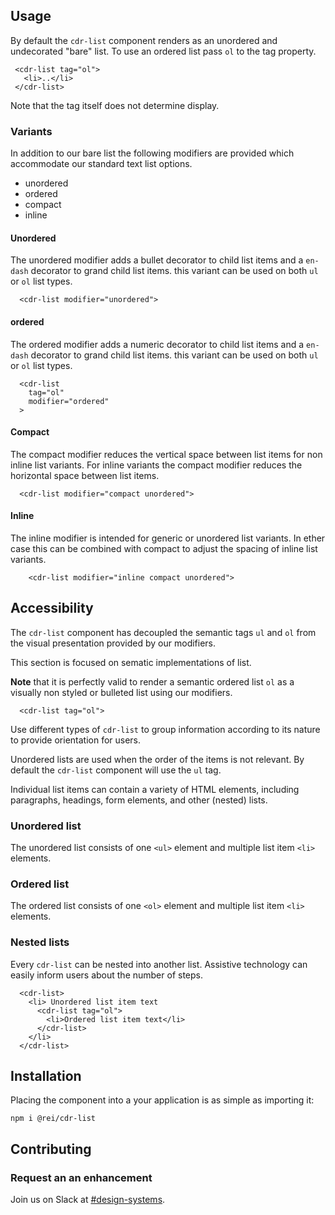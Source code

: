 ## Usage

 By default the `cdr-list` component renders as an unordered and undecorated "bare" list.
To use an ordered list pass `ol` to the tag property.
 ```
  <cdr-list tag="ol">
    <li>..</li>
  </cdr-list>
```
Note that the tag itself does not determine display.

### Variants
 In addition to our bare list the following modifiers are provided which accommodate our standard text list options.
* unordered
* ordered
* compact
* inline

#### Unordered
The unordered modifier adds a bullet decorator to child list items and a `en-dash` decorator to grand child list items. this variant can be used on both `ul` or `ol` list types.
```
  <cdr-list modifier="unordered">
```

#### ordered
The ordered modifier adds a numeric decorator to child list items and a `en-dash` decorator to grand child list items. this variant can be used on both `ul` or `ol` list types.
```
  <cdr-list
    tag="ol"
    modifier="ordered"
  >
```

#### Compact
The compact modifier reduces the vertical space between list items for non inline list variants. For inline variants the compact modifier reduces the horizontal space between list items.
```
  <cdr-list modifier="compact unordered">
```

#### Inline
The inline modifier is intended for generic or unordered list variants. In ether case this can be combined with compact to adjust the spacing of inline list variants.
```
    <cdr-list modifier="inline compact unordered">
```



## Accessibility
The `cdr-list` component has decoupled the semantic tags `ul` and `ol` from the visual presentation provided by our modifiers. 

This section is focused on sematic implementations of list. 

**Note** that it is perfectly valid to render a semantic ordered list `ol` as a visually non styled or bulleted list using our modifiers.
```
  <cdr-list tag="ol">
```

Use different types of `cdr-list` to group information according to its nature to provide orientation for users.

Unordered lists are used when the order of the items is not relevant. By default the `cdr-list` component will use the `ul` tag.

Individual list items can contain a variety of HTML elements, including paragraphs, headings, form elements, and other (nested) lists.

### Unordered list
The unordered list consists of one `<ul>` element and multiple list item `<li>` elements.

### Ordered list
The ordered list consists of one `<ol>` element and multiple list item `<li>` elements.

### Nested lists
Every `cdr-list` can be nested into another list. Assistive technology can easily inform users about the number of steps.
```
  <cdr-list>
    <li> Unordered list item text
      <cdr-list tag="ol">
        <li>Ordered list item text</li>
      </cdr-list>
    </li>
  </cdr-list>

```

## Installation

Placing the component into a your application is as simple as importing it:
```
npm i @rei/cdr-list
```

## Contributing
### Request an an enhancement
Join us on Slack at [#design-systems](https://rei.slack.com/messages/CA58YCGN4).